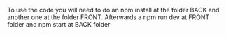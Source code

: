 To use the code you will need to do an npm install at the folder BACK and another one at the folder FRONT.
Afterwards a npm run dev at FRONT folder and npm start at BACK folder

